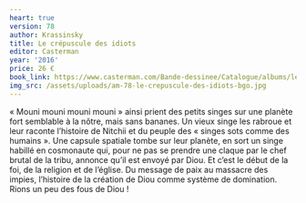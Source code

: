 ```yaml
---
heart: true
version: 78
author: Krassinsky
title: Le crépuscule des idiots
editor: Casterman
year: '2016'
price: 26 €
book_link: https://www.casterman.com/Bande-dessinee/Catalogue/albums/le-crepuscule-des-idiots
img_src: /assets/uploads/am-78-le-crepuscule-des-idiots-bgo.jpg
---
```

« Mouni mouni mouni mouni » ainsi prient des petits singes sur une planète fort semblable à la nôtre, mais sans bananes. Un vieux singe les rabroue et leur raconte l’histoire de Nitchii et du peuple des « singes sots comme des humains ». Une capsule spatiale tombe sur leur planète, en sort un singe habillé en cosmonaute qui, pour ne pas se prendre une claque par le chef brutal de la tribu, annonce qu’il est envoyé par Diou. Et c’est le début de la foi, de la religion et de l’église. Du message de paix au massacre des impies, l’histoire de la création de Diou comme système de domination. Rions un peu des fous de Diou !
